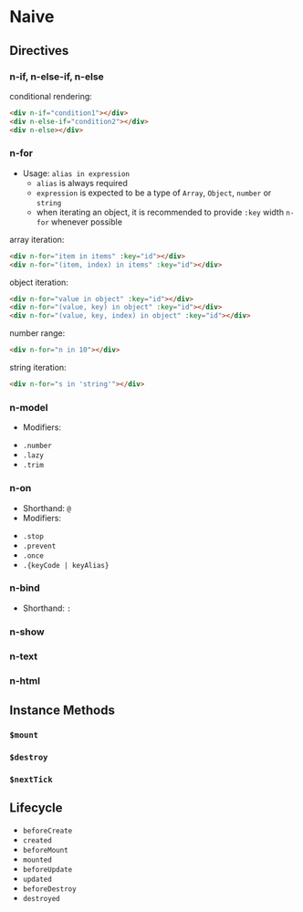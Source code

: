 # Naive

## Directives

### n-if, n-else-if, n-else

conditional rendering:
```html
<div n-if="condition1"></div>
<div n-else-if="condition2"></div>
<div n-else></div>
```

### n-for

+ Usage: `alias in expression`
  - `alias` is always required
  - `expression` is expected to be a type of `Array`, `Object`, `number` or `string`
  - when iterating an object, it is recommended to provide `:key` width `n-for` whenever possible

array iteration:
```html
<div n-for="item in items" :key="id"></div>
<div n-for="(item, index) in items" :key="id"></div>
```

object iteration:
```html
<div n-for="value in object" :key="id"></div>
<div n-for="(value, key) in object" :key="id"></div>
<div n-for="(value, key, index) in object" :key="id"></div>
```

number range:
```html
<div n-for="n in 10"></div>
```

string iteration:
```html
<div n-for="s in 'string'"></div>
```

### n-model

+ Modifiers:
 - `.number`
 - `.lazy`
 - `.trim`

### n-on

+ Shorthand: `@`
+ Modifiers:
 - `.stop`
 - `.prevent`
 - `.once`
 - `.{keyCode | keyAlias}`

### n-bind

+ Shorthand: `:`

### n-show

### n-text

### n-html

## Instance Methods

### `$mount`

### `$destroy`

### `$nextTick`

## Lifecycle

+ `beforeCreate`
+ `created`
+ `beforeMount`
+ `mounted`
+ `beforeUpdate`
+ `updated`
+ `beforeDestroy`
+ `destroyed`
